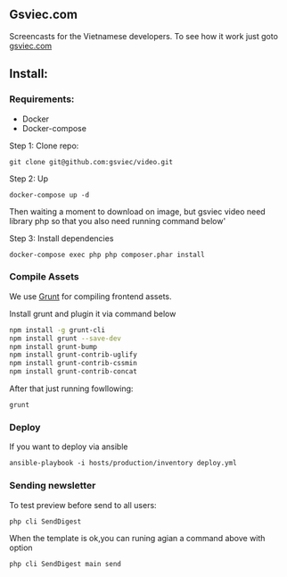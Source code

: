 ## Gsviec.com

Screencasts for the Vietnamese developers.
To see how it work just goto [gsviec.com](https://gsviec.com)

## Install:

### Requirements:
- Docker
- Docker-compose


Step 1: Clone repo:

```
git clone git@github.com:gsviec/video.git

````


Step 2: Up

```
docker-compose up -d

````

Then waiting a moment to download on image, but gsviec video need library php so that you also need running command below'

Step 3: Install dependencies

```
docker-compose exec php php composer.phar install
````


### Compile Assets

We use [Grunt](https://gruntjs.com/installing-grunt) for compiling frontend assets.


Install grunt and plugin it via command below

```bash
npm install -g grunt-cli
npm install grunt --save-dev
npm install grunt-bump
npm install grunt-contrib-uglify
npm install grunt-contrib-cssmin
npm install grunt-contrib-concat

```

After that just running fowllowing:

```
grunt

```

### Deploy

If you want to deploy via ansible

```
ansible-playbook -i hosts/production/inventory deploy.yml

```
### Sending newsletter

To test preview before send to all users:

```
php cli SendDigest
```

When the template is ok,you can runing agian a command above with option

```
php cli SendDigest main send
```

